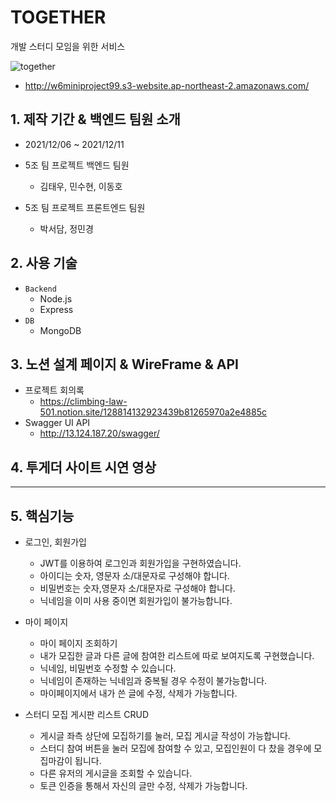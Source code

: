 # TOGETHER
개발 스터디 모임을 위한 서비스 

![together](https://user-images.githubusercontent.com/89950049/145661794-8a84f379-ab63-4d30-b8f7-6eea9118dc75.png)

- http://w6miniproject99.s3-website.ap-northeast-2.amazonaws.com/
## 1. 제작 기간 & 백엔드 팀원 소개

- 2021/12/06 ~ 2021/12/11
- 5조 팀 프로젝트 백엔드 팀원
  - 김태우, 민수현, 이동호

- 5조 팀 프로젝트 프론트엔드 팀원
  - 박서담, 정민경

## 2. 사용 기술

- `Backend`
   - Node.js
   - Express
- `DB`
   - MongoDB


## 3. 노션 설계 페이지 & WireFrame & API

- 프로젝트 회의록
  - https://climbing-law-501.notion.site/128814132923439b81265970a2e4885c
- Swagger UI API  
  - http://13.124.187.20/swagger/

## 4. 투게더 사이트 시연 영상
--------------


## 5. 핵심기능

- 로그인, 회원가입
   - JWT를 이용하여 로그인과 회원가입을 구현하였습니다.
   - 아이디는 숫자, 영문자 소/대문자로 구성해야 합니다.
   - 비밀번호는 숫자,영문자 소/대문자로 구성해야 합니다.
   - 닉네임을 이미 사용 중이면 회원가입이 불가능합니다.

- 마이 페이지 
   - 마이 페이지 조회하기
   - 내가 모집한 글과 다른 글에 참여한 리스트에 따로 보여지도록 구현했습니다.
   - 닉네임, 비밀번호 수정할 수 있습니다.
   - 닉네임이 존재하는 닉네임과 중복될 경우 수정이 불가능합니다.
   - 마이페이지에서 내가 쓴 글에 수정, 삭제가 가능합니다.


- 스터디 모집 게시판 리스트 CRUD
   - 게시글 좌측 상단에 모집하기를 눌러, 모집 게시글 작성이 가능합니다.
   - 스터디 참여 버튼을 눌러 모집에 참여할 수 있고, 모집인원이 다 찼을 경우에 모집마감이 됩니다.
   - 다른 유저의 게시글을 조회할 수 있습니다.
   - 토큰 인증을 통해서 자신의 글만 수정, 삭제가 가능합니다.

